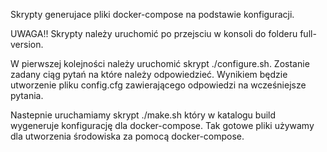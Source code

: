 Skrypty generujace pliki docker-compose na podstawie konfiguracji.

UWAGA!!
Skrypty należy uruchomić po przejsciu w konsoli do folderu full-version.

W pierwszej kolejności należy uruchomić skrypt ./configure.sh.
Zostanie zadany ciąg pytań na które należy odpowiedzieć.
Wynikiem będzie utworzenie pliku config.cfg zawierającego odpowiedzi na wcześniejsze pytania.

Nastepnie uruchamiamy skrypt ./make.sh który w katalogu build wygeneruje konfigurację dla docker-compose.
Tak gotowe pliki używamy dla utworzenia środowiska za pomocą docker-compose.
